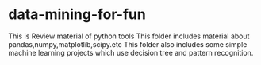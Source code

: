 # data-mining-for-fun
This is Review material of python tools
This folder includes material about pandas,numpy,matplotlib,scipy.etc
This folder also includes some simple machine learning projects which use decision tree and pattern recognition.
